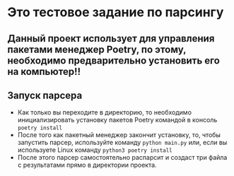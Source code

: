 # Это тестовое задание по парсингу

## Данный проект использует для управления пакетами менеджер Poetry, по этому, необходимо предварительно установить его на компьютер!!

## Запуск парсера

* Как только вы переходите в директорию, то необходимо инициализировать установку пакетов Poetry командой в консоль ```poetry install```
* После того как пакетный менеджер закончит установку, то, чтобы запустить парсер, используйте команду ```python main.py``` или, если вы используете Linux команду ```python3 poetry install ```
* После этого парсер самостоятельно распарсит и создаст три файла с результатами прямо в директории проекта.
